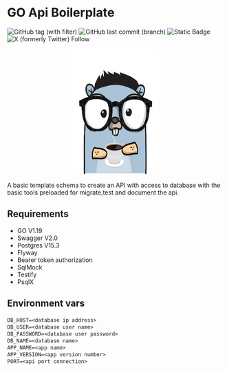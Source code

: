 # GO Api Boilerplate
![GitHub tag (with filter)](https://img.shields.io/github/v/tag/luigiescalante/go-api-template)
![GitHub last commit (branch)](https://img.shields.io/github/last-commit/luigiescalante/go-api-template/main)
![Static Badge](https://img.shields.io/badge/email-luigi.escalante%5Bat%5Dgmail.com-blue)
![X (formerly Twitter) Follow](https://img.shields.io/twitter/follow/luigi_escalante)
<p align="center">
<img src="github-logo.png" alt="logo" width="200" height="292">
</p>

A basic template schema to create an API with access to database with the basic tools preloaded for migrate,test and
document the api.

## Requirements
* GO V1.19
* Swagger V2.0
* Postgres V15.3
* Flyway
* Bearer token authorization
* SqlMock
* Testify
* PsqlX

## Environment vars
~~~~
DB_HOST=<database ip address>
DB_USER=<database user name>
DB_PASSWORD=<database user password>
DB_NAME=<database name>
APP_NAME=<app name>
APP_VERSION=<app version number>
PORT=<api port connection>
~~~~